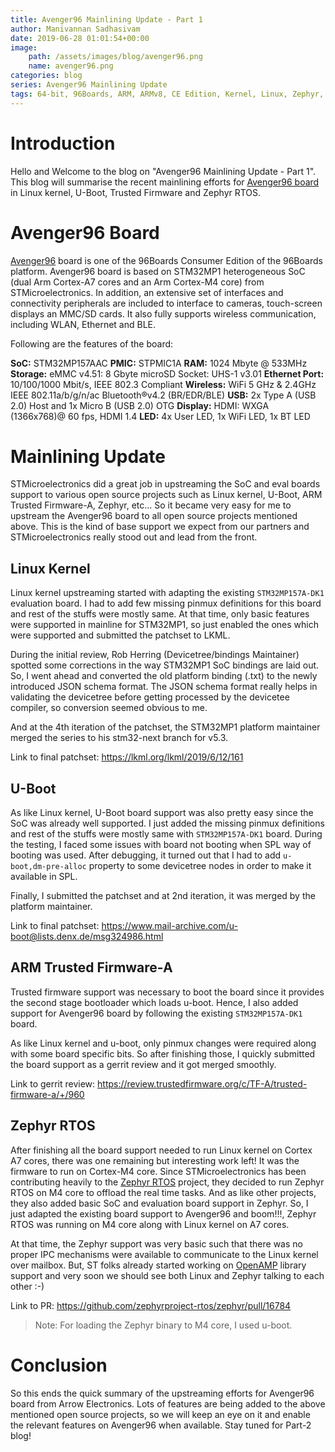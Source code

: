```yaml
---
title: Avenger96 Mainlining Update - Part 1
author: Manivannan Sadhasivam
date: 2019-06-28 01:01:54+00:00
image:
    path: /assets/images/blog/avenger96.png
    name: avenger96.png
categories: blog
series: Avenger96 Mainlining Update
tags: 64-bit, 96Boards, ARM, ARMv8, CE Edition, Kernel, Linux, Zephyr, STMicroelectronics, STM32MP1, U-Boot, TF-A, Mainlining, Devicetree, Pinctrl, GPIO, Upstream, Avenger96, ARMv7, Cortex-M4
---
```


# Introduction

Hello and Welcome to the blog on "Avenger96 Mainlining Update - Part 1". This
blog will summarise the recent mainlining efforts for [Avenger96 board](/product/avenger96/) in Linux kernel, U-Boot, Trusted Firmware and
Zephyr RTOS.

# Avenger96 Board

[Avenger96](/product/avenger96/) board is one of the
96Boards Consumer Edition of the 96Boards platform. Avenger96 board is based
on STM32MP1 heterogeneous SoC (dual Arm Cortex-A7 cores and an Arm Cortex-M4
core) from STMicroelectronics. In addition, an extensive set of interfaces and
connectivity peripherals are included to interface to cameras, touch-screen
displays an MMC/SD cards. It also fully supports wireless communication,
including WLAN, Ethernet and BLE.

Following are the features of the board:

**SoC:** STM32MP157AAC
**PMIC:** STPMIC1A
**RAM:** 1024 Mbyte @ 533MHz
**Storage:** eMMC v4.51: 8 Gbyte
         microSD Socket: UHS-1 v3.01
**Ethernet Port:** 10/100/1000 Mbit/s, IEEE 802.3 Compliant
**Wireless:** WiFi 5 GHz & 2.4GHz IEEE 802.11a/b/g/n/ac
          Bluetooth®v4.2 (BR/EDR/BLE)
**USB:** 2x Type A (USB 2.0) Host and 1x Micro B (USB 2.0) OTG
**Display:** HDMI: WXGA (1366x768)@ 60 fps, HDMI 1.4
**LED:** 4x User LED, 1x WiFi LED, 1x BT LED

# Mainlining Update

STMicroelectronics did a great job in upstreaming the SoC and eval boards
support to various open source projects such as Linux kernel, U-Boot, ARM Trusted
Firmware-A, Zephyr, etc... So it became very easy for me to upstream the
Avenger96 board to all open source projects mentioned above. This is the
kind of base support we expect from our partners and STMicroelectronics really
stood out and lead from the front.

## Linux Kernel

Linux kernel upstreaming started with adapting the existing `STM32MP157A-DK1`
evaluation board. I had to add few missing pinmux definitions for this board
and rest of the stuffs were mostly same. At that time, only basic features were
supported in mainline for STM32MP1, so just enabled the ones which were
supported and submitted the patchset to LKML.

During the initial review, Rob Herring (Devicetree/bindings Maintainer) spotted
some corrections in the way STM32MP1 SoC bindings are laid out. So, I went ahead
and converted the old platform binding (.txt) to the newly introduced JSON schema
format. The JSON schema format really helps in validating the devicetree before
getting processed by the devicetee compiler, so conversion seemed obvious to me.

And at the 4th iteration of the patchset, the STM32MP1 platform maintainer
merged the series to his stm32-next branch for v5.3.

Link to final patchset: https://lkml.org/lkml/2019/6/12/161

## U-Boot

As like Linux kernel, U-Boot board support was also pretty easy since the SoC
was already well supported. I just added the missing pinmux definitions and
rest of the stuffs were mostly same with `STM32MP157A-DK1` board. During the
testing, I faced some issues with board not booting when SPL way of booting
was used. After debugging, it turned out that I had to add `u-boot,dm-pre-alloc`
property to some devicetree nodes in order to make it available in SPL.

Finally, I submitted the patchset and at 2nd iteration, it was merged by the
platform maintainer.

Link to final patchset: https://www.mail-archive.com/u-boot@lists.denx.de/msg324986.html

## ARM Trusted Firmware-A

Trusted firmware support was necessary to boot the board since it provides
the second stage bootloader which loads u-boot. Hence, I also added
support for Avenger96 board by following the existing `STM32MP157A-DK1` board.

As like Linux kernel and u-boot, only pinmux changes were required along with
some board specific bits. So after finishing those, I quickly submitted the
board support as a gerrit review and it got merged smoothly.

Link to gerrit review: https://review.trustedfirmware.org/c/TF-A/trusted-firmware-a/+/960

## Zephyr RTOS

After finishing all the board support needed to run Linux kernel on Cortex A7
cores, there was one remaining but interesting work left! It was the firmware
to run on Cortex-M4 core. Since STMicroelectronics has been contributing
heavily to the [Zephyr RTOS](https://github.com/zephyrproject-rtos/zephyr)
project, they decided to run Zephyr RTOS on M4 core to offload the real time
tasks. And as like other projects, they also added basic SoC and evaluation
board support in Zephyr. So, I just adapted the existing board support to
Avenger96 and boom!!!, Zephyr RTOS was running on M4 core along with Linux
kernel on A7 cores.

At that time, the Zephyr support was very basic such that there was no proper
IPC mechanisms were available to communicate to the Linux kernel over mailbox. But,
ST folks already started working on [OpenAMP](https://github.com/OpenAMP/open-amp)
library support and very soon we should see both Linux and Zephyr talking to
each other :-)

Link to PR: https://github.com/zephyrproject-rtos/zephyr/pull/16784

> Note: For loading the Zephyr binary to M4 core, I used u-boot.

# Conclusion

So this ends the quick summary of the upstreaming efforts for Avenger96
board from Arrow Electronics. Lots of features are being added to the above
mentioned open source projects, so we will keep an eye on it and enable the
relevant features on Avenger96 when available. Stay tuned for Part-2 blog!
